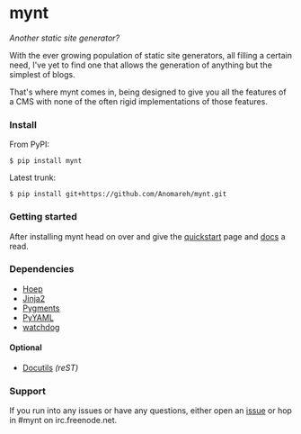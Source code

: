 # mynt

_Another static site generator?_

With the ever growing population of static site generators, all filling a certain need, I've yet to find one that allows the generation of anything but the simplest of blogs.

That's where mynt comes in, being designed to give you all the features of a CMS with none of the often rigid implementations of those features.


### Install

From PyPI:

    $ pip install mynt

Latest trunk:

    $ pip install git+https://github.com/Anomareh/mynt.git


### Getting started

After installing mynt head on over and give the [quickstart][quickstart] page and [docs][docs] a read.


### Dependencies

+ [Hoep][hoep]
+ [Jinja2][jinja]
+ [Pygments][pygments]
+ [PyYAML][pyyaml]
+ [watchdog][watchdog]

#### Optional

+ [Docutils][docutils] _(reST)_


### Support

If you run into any issues or have any questions, either open an [issue][issues] or hop in #mynt on irc.freenode.net.


[docs]: http://mynt.mirroredwhite.com/
[docutils]: http://docutils.sourceforge.net/
[hoep]: https://github.com/Anomarh/Hoep
[issues]: https://github.com/Anomareh/mynt/issues
[jinja]: http://jinja.pocoo.org/
[pygments]: http://pygments.org/
[pyyaml]: http://pyyaml.org/
[quickstart]: http://mynt.mirroredwhite.com/docs/quickstart/
[watchdog]: http://packages.python.org/watchdog/
